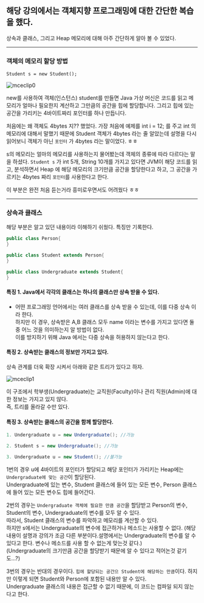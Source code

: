 ## 해당 강의에서는 객체지향 프로그래밍에 대한 간단한 복습을 했다. 
상속과 클래스, 그리고 Heap 메모리에 대해 아주 간단하게 알아 볼 수 있었다.

---

### 객체의 메모리 할당 방법

`Student s = new Student();`

![mceclip0](https://github.com/Drum-J/Rob_Edwards_DataStructure/assets/102205699/d2eb12b1-58f4-4880-9a05-9a907ae18636)

 new를 사용하여 객체(인스턴스) student를 만들면 Java 가상 머신은 코드를 읽고 메모리가 얼마나 필요한지 계산하고 그만큼의 공간을 힙에 할당합니다. 
 그리고 힙에 있는 공간을 가리키는 4바이트짜리 포인터를 하나 만듭니다.
 
 처음에는 왜 객체도 4bytes 지?? 했었다. 가장 처음에 예제를 int i = 12; 를 주고 int 의 메모리에 대해서 말했기 때문에 Student 객체가 4bytes 라는 줄 알았는데
 설명을 다시 읽어보니 객체가 아닌 `포인터` 가 4bytes 라는 말이었다. ㅎㅎ 
 
 s의 메모리는 얼마의 메모리를 사용하는지 물어봤는데 객체의 종류에 따라 다르다는 말을 하셨다.
 `Student s` 가 int 5개, String 10개를 가지고 있다면 JVM이 해당 코드를 읽고, 분석하면서 Heap 에 해당 메모리의 크기만큼 공간을 할당한다고 하고, 그 공간을 가르키는 4bytes 짜리 `포인터`를 사용한다고 한다.
 
 이 부분은 완전 처음 듣는거라 흥미로우면서도 어려웠다 ㅎㅎ
 
 ---
 
 ### 상속과 클래스
 
 해당 부분은 알고 있던 내용이라 이해하기 쉬웠다.
 특징만 기록한다.
 
 ``` java
 public class Person{
}

public class Student extends Person{
}

public class Undergraduate extends Student{
}
```

#### 특징 1. Java에서 각각의 클래스는 하나의 클래스만 상속 받을 수 있다.
 - 어떤 프로그래밍 언어에서는 여러 클래스를 상속 받을 수 있는데, 이를 다중 상속 이라 한다.
<br>하지만 이 경우, 상속받은 A,B 클래스 모두 name 이라는 변수를 가지고 있다면 둘 중 어느 것을 의미하는지 알 방법이 없다.
<br>이를 방지하기 위해 Java 에서는 다중 상속을 허용하지 않는다고 한다.

#### 특징 2. 상속받는 클래스의 정보만 가지고 있다.
상속 관계를 더욱 확장 시켜서 아래와 같은 트리가 있다고 하자.

![mceclip1](https://github.com/Drum-J/Rob_Edwards_DataStructure/assets/102205699/c8b0bee8-a874-4ab4-8963-bfe2bb5fa0a5)

이 구조에서 학부생(Undergraduate)는 교직원(Faculty)이나 관리 직원(Admin)에 대한 정보는 가지고 있지 않다.
<br>즉, 트리를 올라갈 수만 있다.

#### 특징 3. 상속받는 클래스의 공간을 함께 할당한다.
```java
1. Undergraduate u = new Undergraduate(); //가능

2. Student s = new Undergraduate(); //가능

3. Undergraduate u = new Student(); //불가능
```

1번의 경우 u에 4바이트의 포인터가 할당되고 해당 포인터가 가리키는 Heap에는 `Undergraduate에 맞는 공간`이 할당된다.
<br> Undergraduate에 있는 변수, Student 클래스에 들어 있는 모든 변수, Person 클래스에 들어 있는 모든 변수도 힙에 들어간다.

2번의 경우는 `Undergraduate 객체에 필요한 만큼 공간`을 할당받고 Person의 변수, Student의 변수, Undergraduate의 변수를 모두 알 수 있다.
<br>따라서, Student 클래스의 변수를 파악하고 메모리를 계산할 수 있다.
<br>하지만 s에서는 Undergraduate의 변수에 접근하거나 메소드는 사용할 수 없다.
(해당 내용이 설명과 강의가 조금 다른 부분이다.설명에서는 Undergraduate의 변수를 알 수 있다고 한다. 변수나 메소드를 사용 할 수 없는게 맞는것 같다.)
<br>(Undergraduate의 크기만큼 공간을 할당받기 때문에 알 수 있다고 적어논것 같기도...?)

3번의 경우는 반대의 경우이다. `힙에 할당되는 공간으 Student에 해당하는 만큼`이다. 하지만 이렇게 되면 Student와 Person에 포함된 내용만 알 수 있다.
<br> Undergraduate 클래스의 내용은 접근할 수 없기 때문에, 이 코드는 컴파일 되지 않는다고 한다.


